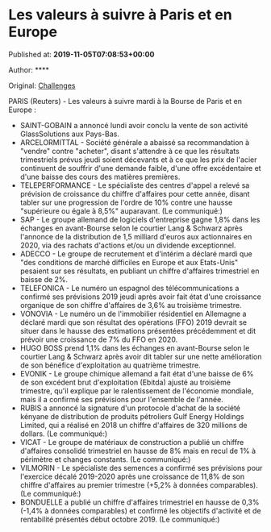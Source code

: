 
# Les valeurs à suivre à Paris et en Europe

Published at: **2019-11-05T07:08:53+00:00**

Author: ****

Original: [Challenges](https://www.challenges.fr/finance-et-marche/les-valeurs-a-suivre-a-paris-et-en-europe_683165)

PARIS (Reuters) - Les valeurs à suivre mardi à la Bourse de Paris et en Europe :
* SAINT-GOBAIN a annoncé lundi avoir conclu la vente de son activité GlassSolutions aux Pays-Bas.
* ARCELORMITTAL - Société générale a abaissé sa recommandation à "vendre" contre "acheter", disant s'attendre à ce que les résultats trimestriels prévus jeudi soient décevants et à ce que les prix de l'acier continuent de souffrir d'une demande faible, d'une offre excédentaire et d'une baisse des cours des matières premières.
* TELEPERFORMANCE - Le spécialiste des centres d'appel a relevé sa prévision de croissance du chiffre d'affaires pour cette année, disant tabler sur une progression de l'ordre de 10% contre une hausse "supérieure ou égale à 8,5%" auparavant. (Le communiqué:)
* SAP - Le groupe allemand de logiciels d'entreprise gagne 1,8% dans les échanges en avant-Bourse selon le courtier Lang & Schwarz après l'annonce de la distribution de 1,5 milliard d'euros aux actionnaires en 2020, via des rachats d'actions et/ou un dividende exceptionnel.
* ADECCO - Le groupe de recrutement et d'intérim a déclaré mardi que "des conditions de marché difficiles en Europe et aux Etats-Unis" pesaient sur ses résultats, en publiant un chiffre d'affaires trimestriel en baisse de 2%.
* TELEFONICA - Le numéro un espagnol des télécommunications a confirmé ses prévisions 2019 jeudi après avoir fait état d'une croissance organique de son chiffre d'affaires de 3,6% au troisième trimestre.
* VONOVIA - Le numéro un de l'immobilier résidentiel en Allemagne a déclaré mardi que son résultat des opérations (FFO) 2019 devrait se situer dans le hausse des estimations présentées précédemment et dit prévoir une croissance de 7% du FFO en 2020.
* HUGO BOSS prend 1,1% dans les échanges en avant-Bourse selon le courtier Lang & Schwarz après avoir dit tabler sur une nette amélioration de son bénéfice d'exploitation au quatrième trimestre.
* EVONIK - Le groupe chimique allemand a fait état d'une baisse de 6% de son excédent brut d'exploitation (Ebitda) ajusté au troisième trimestre, qu'il explique par le ralentissement de l'économie mondiale, mais il a confirmé ses prévisions pour l'ensemble de l'année.
* RUBIS a annoncé la signature d'un protocole d'achat de la société kényane de distribution de produits pétroliers Gulf Energy Holdings Limited, qui a réalisé en 2018 un chiffre d'affaires de 320 millions de dollars. (Le communiqué:)
* VICAT - Le groupe de matériaux de construction a publié un chiffre d'affaires consolidé trimestriel en hausse de 8% mais en recul de 1% à périmètre et changes constants. (Le communiqué:)
* VILMORIN - Le spécialiste des semences a confirmé ses prévisions pour l'exercice décalé 2019-2020 après une croissance de 11,8% de son chiffre d'affaires au premier trimestre (+5,2% à données comparables). (Le communiqué:)
* BONDUELLE a publié un chiffre d'affaires trimestriel en hausse de 0,3% (-1,4% à données comparables) et confirmé les objectifs d'activité et de rentabilité présentés début octobre 2019. (Le communiqué:)
